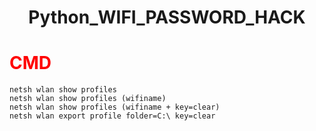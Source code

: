 <h1 align="center">  Python_WIFI_PASSWORD_HACK </h1>

<h1 style='color: red'> CMD </h1>

```
netsh wlan show profiles
netsh wlan show profiles (wifiname)
netsh wlan show profiles (wifiname + key=clear)
netsh wlan export profile folder=C:\ key=clear
```
